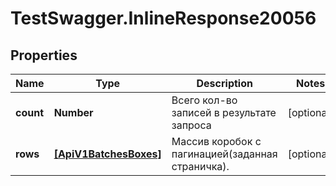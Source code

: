 # TestSwagger.InlineResponse20056

## Properties

Name | Type | Description | Notes
------------ | ------------- | ------------- | -------------
**count** | **Number** | Всего кол-во записей в результате запроса | [optional] 
**rows** | [**[ApiV1BatchesBoxes]**](ApiV1BatchesBoxes.md) | Массив коробок c пагинацией(заданная страничка). | [optional] 


